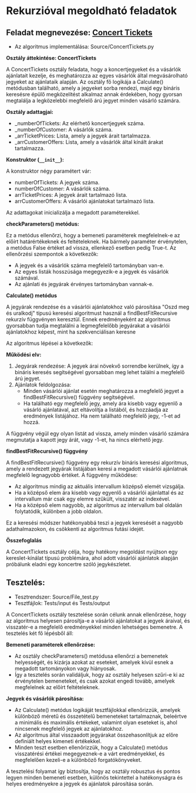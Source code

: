 # Rekurzióval megoldható feladatok
## Feladat megnevezése: [Concert Tickets](https://cses.fi/problemset/task/1091/)

- Az algoritmus implementálása: Source/ConcertTickets.py

**Osztály áttekintése: ConcertTickets**

A ConcertTickets osztály feladata, hogy a koncertjegyeket és a vásárlók ajánlatait kezelje, és meghatározza az egyes vásárlók által megvásárolható jegyeket az ajánlataik alapján. Az osztály fő logikája a Calculate() metódusban található, amely a jegyeket sorba rendezi, majd egy bináris keresésre épülő megközelítést alkalmaz annak érdekében, hogy gyorsan megtalálja a legközelebbi megfelelő árú jegyet minden vásárló számára.

**Osztály adattagjai:**  
- _numberOfTickets: Az elérhető koncertjegyek száma.
- _numberOfCustomer: A vásárlók száma.
- _arrTicketPrices: Lista, amely a jegyek árait tartalmazza.
- _arrCustomerOffers: Lista, amely a vásárlók által kínált árakat tartalmazza.

**Konstruktor (`__init__`):**   

A konstruktor négy paramétert vár:

- numberOfTickets: A jegyek száma.
- numberOfCustomer: A vásárlók száma.
- arrTicketPrices: A jegyek árait tartalmazó lista.
- arrCustomerOffers: A vásárlói ajánlatokat tartalmazó lista.

Az adattagokat inicializálja a megadott paraméterekkel.

**checkParameters() metódus:**

Ez a metódus ellenőrzi, hogy a bemeneti paraméterek megfelelnek-e az előírt határértékeknek és feltételeknek. Ha bármely paraméter érvénytelen, a metódus False értéket ad vissza, ellenkező esetben pedig True-t. Az ellenőrzési szempontok a következők:

- A jegyek és a vásárlók száma megfelelő tartományban van-e.
- Az egyes listák hosszúsága megegyezik-e a jegyek és vásárlók számával.
- Az ajánlati és jegyárak érvényes tartományban vannak-e.

**Calculate() metódus**

A jegyárak rendezése és a vásárlói ajánlatokhoz való párosítása "Oszd meg és uralkodj" típusú keresési algoritmust használ a findBestFitRecursive rekurzív függvényen keresztül. Ennek eredményeként az algoritmus gyorsabban tudja megtalálni a legmegfelelőbb jegyárakat a vásárlói ajánlatokhoz képest, mint ha szekvenciálisan keresne

Az algoritmus lépései a következők:

**Működési elv:** 

1. Jegyárak rendezése: A jegyek árai növekvő sorrendbe kerülnek, így a bináris keresés segítségével gyorsabban meg lehet találni a megfelelő árú jegyet.
2. Ajánlatok feldolgozása:
   - Minden vásárlói ajánlat esetén meghatározza a megfelelő jegyet a findBestFitRecursive() függvény segítségével.
   - Ha található egy megfelelő jegy, amely ára kisebb vagy egyenlő a vásárló ajánlatával, azt eltávolítja a listából, és hozzáadja az eredmények listájához. Ha nem található megfelelő jegy, -1-et ad hozzá.

A függvény végül egy olyan listát ad vissza, amely minden vásárló számára megmutatja a kapott jegy árát, vagy -1-et, ha nincs elérhető jegy.

**findBestFitRecursive() függvény**  

A findBestFitRecursive() függvény egy rekurzív bináris keresési algoritmus, amely a rendezett jegyárak listájában keresi a megadott vásárlói ajánlatnak megfelelő legnagyobb értéket. A függvény működése:

- Az algoritmus mindig az aktuális intervallum középső elemét vizsgálja.
- Ha a középső elem ára kisebb vagy egyenlő a vásárlói ajánlattal és az intervallum már csak egy elemre szűkült, visszatér az indexével.
- Ha a középső elem nagyobb, az algoritmus az intervallum bal oldalán folytatódik, különben a jobb oldalon.

Ez a keresési módszer hatékonyabbá teszi a jegyek keresését a nagyobb adathalmazokon, és csökkenti az algoritmus futási idejét.


**Összefoglalás**  

A ConcertTickets osztály célja, hogy hatékony megoldást nyújtson egy kereslet-kínálat típusú problémára, ahol adott vásárlói ajánlatok alapján próbálunk eladni egy koncertre szóló jegykészletet.
## Tesztelés: ##

- Tesztrendszer: Source/File_test.py  
- Tesztfájlok: Tests/input és Tests/output

A ConcertTickets osztály tesztelése során célunk annak ellenőrzése, hogy az algoritmus helyesen párosítja-e a vásárlói ajánlatokat a jegyek áraival, és visszatér-e a megfelelő eredményekkel minden lehetséges bemenetre. A tesztelés két fő lépésből áll:

**Bemeneti paraméterek ellenőrzése:**

- Az osztály checkParameters() metódusa ellenőrzi a bemenetek helyességét, és kizárja azokat az eseteket, amelyek kívül esnek a megadott tartományokon vagy hiányosak.
- Így a tesztelés során validáljuk, hogy az osztály helyesen szűri-e ki az érvénytelen bemeneteket, és csak azokat engedi tovább, amelyek megfelelnek az előírt feltételeknek.

**Jegyek és vásárlók párosítása:**

- Az Calculate() metódus logikáját tesztfájlokkal ellenőrizzük, amelyek különböző méretű és összetételű bemeneteket tartalmaznak, beleértve a minimális és maximális értékeket, valamint olyan eseteket is, ahol nincsenek megfelelő jegyek az ajánlatokhoz.
- Az algoritmus által visszaadott jegyárakat összehasonlítjuk az előre definiált helyes kimeneti értékekkel.
- Minden teszt esetben ellenőrizzük, hogy a Calculate() metódus visszatérési értékei megegyeznek-e a várt eredményekkel, és megfelelően kezeli-e a különböző forgatókönyveket.

A tesztelési folyamat így biztosítja, hogy az osztály robusztus és pontos legyen minden bemeneti esetben, különös tekintettel a hatékonyságra és helyes eredményekre a jegyek és ajánlatok párosítása során.